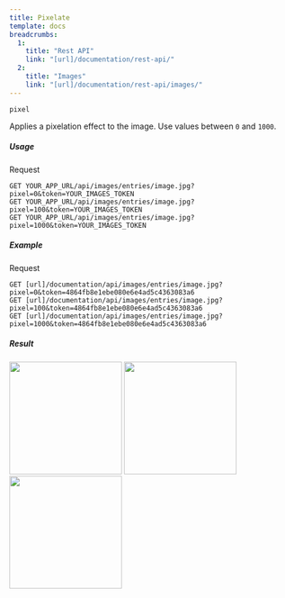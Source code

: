 ```yaml
---
title: Pixelate
template: docs 
breadcrumbs:
  1:
    title: "Rest API"
    link: "[url]/documentation/rest-api/"
  2:
    title: "Images"
    link: "[url]/documentation/rest-api/images/"
---
```


`pixel`

Applies a pixelation effect to the image. Use values between `0` and `1000`.

##### Usage

<div class="file-header">Request</div>

```http
GET YOUR_APP_URL/api/images/entries/image.jpg?pixel=0&token=YOUR_IMAGES_TOKEN
GET YOUR_APP_URL/api/images/entries/image.jpg?pixel=100&token=YOUR_IMAGES_TOKEN
GET YOUR_APP_URL/api/images/entries/image.jpg?pixel=1000&token=YOUR_IMAGES_TOKEN
```

##### Example

<div class="file-header">Request</div>

```http
GET [url]/documentation/api/images/entries/image.jpg?pixel=0&token=4864fb8e1ebe080e6e4ad5c4363083a6
GET [url]/documentation/api/images/entries/image.jpg?pixel=100&token=4864fb8e1ebe080e6e4ad5c4363083a6
GET [url]/documentation/api/images/entries/image.jpg?pixel=1000&token=4864fb8e1ebe080e6e4ad5c4363083a6
```

##### Result

<img width="200" class="inline" src="[url]/documentation/api/images/entries/image.jpg?pixel=0&token=4864fb8e1ebe080e6e4ad5c4363083a6">
<img width="200" class="inline" src="[url]/documentation/api/images/entries/image.jpg?pixel=100&token=4864fb8e1ebe080e6e4ad5c4363083a6">
<img width="200" class="inline" src="[url]/documentation/api/images/entries/image.jpg?pixel=1000&token=4864fb8e1ebe080e6e4ad5c4363083a6">
